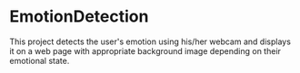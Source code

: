 # EmotionDetection
This project detects the user's emotion using his/her webcam and displays it on a web page with appropriate background image depending on their emotional state.
